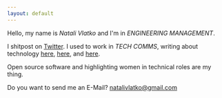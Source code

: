 ```yaml
---
layout: default
---
```


Hello, my name is <em>Natali Vlatko</em> and I'm in <em>ENGINEERING MANAGEMENT</em>.

I shitpost on [Twitter](https://twitter.com/natalisucks). I used to work in <em>TECH COMMS</em>, writing  about technology [here](https://jaxenter.com/author/natalivlatko), [here](https://tech.zalando.com/blog/), and [here](https://tech.wayfair.com).

Open source software and highlighting women in technical roles are my thing.

Do you want to send me an E-Mail? [natalivlatko@gmail.com](mailto:natalivlatko@gmail.com)
